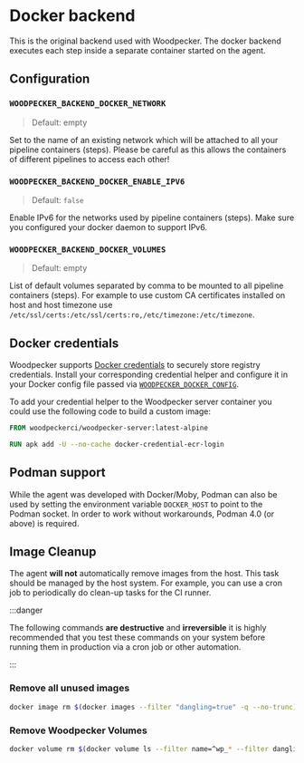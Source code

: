 # Docker backend

This is the original backend used with Woodpecker. The docker backend executes each step inside a separate container started on the agent.

## Configuration

### `WOODPECKER_BACKEND_DOCKER_NETWORK`

> Default: empty

Set to the name of an existing network which will be attached to all your pipeline containers (steps). Please be careful as this allows the containers of different pipelines to access each other!

### `WOODPECKER_BACKEND_DOCKER_ENABLE_IPV6`

> Default: `false`

Enable IPv6 for the networks used by pipeline containers (steps). Make sure you configured your docker daemon to support IPv6.

### `WOODPECKER_BACKEND_DOCKER_VOLUMES`

> Default: empty

List of default volumes separated by comma to be mounted to all pipeline containers (steps). For example to use custom CA
certificates installed on host and host timezone use `/etc/ssl/certs:/etc/ssl/certs:ro,/etc/timezone:/etc/timezone`.

## Docker credentials

Woodpecker supports [Docker credentials](https://github.com/docker/docker-credential-helpers) to securely store registry credentials. Install your corresponding credential helper and configure it in your Docker config file passed via [`WOODPECKER_DOCKER_CONFIG`](../10-server-config.md#woodpecker_docker_config).

To add your credential helper to the Woodpecker server container you could use the following code to build a custom image:

```dockerfile
FROM woodpeckerci/woodpecker-server:latest-alpine

RUN apk add -U --no-cache docker-credential-ecr-login
```

## Podman support

While the agent was developed with Docker/Moby, Podman can also be used by setting the environment variable `DOCKER_HOST` to point to the Podman socket. In order to work without workarounds, Podman 4.0 (or above) is required.

## Image Cleanup

The agent **will not** automatically remove images from the host. This task should be managed by the host system. For example, you can use a cron job to periodically do clean-up tasks for the CI runner.

:::danger

The following commands **are destructive** and **irreversible** it is highly recommended that you test these commands on your system before running them in production via a cron job or other automation.

:::

### Remove all unused images

```sh
docker image rm $(docker images --filter "dangling=true" -q --no-trunc)
```

### Remove Woodpecker Volumes

```sh
docker volume rm $(docker volume ls --filter name=^wp_* --filter dangling=true  -q)
```
